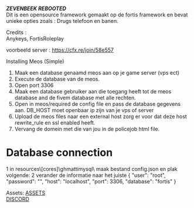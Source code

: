 ***ZEVENBEEK REBOOTED*** <br>
Dit is een opensource framework gemaakt op de fortis framework en bevat unieke opties zoals : Drugs telefoon en banen.


Credits :  
Anykeys,
FortisRoleplay

voorbeeld server : https://cfx.re/join/58e557

Installing Meos (Simple) 
1. Maak een database genaamd meos aan op je game server (vps ect)
2. Execute de database van de meos.
3. Open port 3306
4. Maak een database gebruiker aan die toegang heeft tot de meos database and de fivem database met alle rechten.
5. Open in meos/required de config file en pass de database gegevens aan. DB_HOST moet openbaar ip zijn van je vps of server
6. Upload de meos files naar een external host zorg er voor dat deze host rewrite_rule en ssl enabled heeft.
7. Vervang de domein met die van jou in de policejob html file.


<h1>Database connection</h1>
1 in resources\[cores]\ghmattimysql\ maak bestand config.json en plak volgende:
2 verander de informatie naar het juiste
{
    "user": "root",
    "password": "",
    "host": "localhost",
    "port": 3306,
    "database": "fortis"
}


Assets:
[ASSETS](https://mega.nz/file/Ee11XBaL#Gjn5dbrZrU-ccYsxd1PiUzFWrbhqyhXf6qH0waWeOE) <br />
[DISCORD](https://discord.gg/NhMQR7uqZX)
